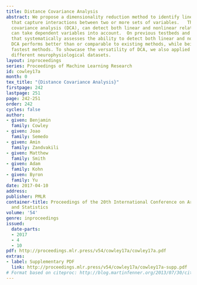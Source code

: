 ```yaml
---
title: Distance Covariance Analysis
abstract: We propose a dimensionality reduction method to identify linear projections
  that capture interactions between two or more sets of variables.   The method, distance
  covariance analysis (DCA), can detect both linear and nonlinear relationships, and
  can take dependent variables into account.  On previous testbeds and a new testbed
  that systematically assesses the ability to detect both linear and nonlinear interactions,
  DCA performs better than or comparable to existing methods, while being one of the
  fastest methods. To showcase the versatility of DCA, we also applied it to three
  different neurophysiological datasets.
layout: inproceedings
series: Proceedings of Machine Learning Research
id: cowley17a
month: 0
tex_title: "{Distance Covariance Analysis}"
firstpage: 242
lastpage: 251
page: 242-251
order: 242
cycles: false
author:
- given: Benjamin
  family: Cowley
- given: Joao
  family: Semedo
- given: Amin
  family: Zandvakili
- given: Matthew
  family: Smith
- given: Adam
  family: Kohn
- given: Byron
  family: Yu
date: 2017-04-10
address: 
publisher: PMLR
container-title: Proceedings of the 20th International Conference on Artificial Intelligence
  and Statistics
volume: '54'
genre: inproceedings
issued:
  date-parts:
  - 2017
  - 4
  - 10
pdf: http://proceedings.mlr.press/v54/cowley17a/cowley17a.pdf
extras:
- label: Supplementary PDF
  link: http://proceedings.mlr.press/v54/cowley17a/cowley17a-supp.pdf
# Format based on citeproc: http://blog.martinfenner.org/2013/07/30/citeproc-yaml-for-bibliographies/
---
```

